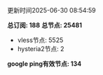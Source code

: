 更新时间2025-06-30 08:54:59

**总订阅: 188**
**总节点: 25481**
- vless节点: 5525
- hysteria2节点: 2

**google ping有效节点: 134**
